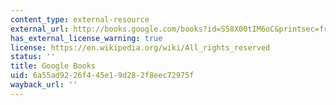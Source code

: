 ```yaml
---
content_type: external-resource
external_url: http://books.google.com/books?id=S58X00tIM6oC&printsec=frontcover
has_external_license_warning: true
license: https://en.wikipedia.org/wiki/All_rights_reserved
status: ''
title: Google Books
uid: 6a55ad92-26f4-45e1-9d28-2f8eec72975f
wayback_url: ''
---
```

